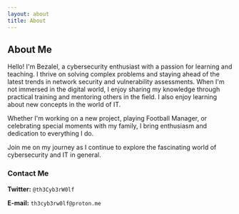 ```yaml
---
layout: about
title: About
---
```


## About Me

Hello! I'm Bezalel, a cybersecurity enthusiast with a passion for learning and teaching. I thrive on solving complex problems and staying ahead of the latest trends in network security and vulnerability assessments. When I'm not immersed in the digital world, I enjoy sharing my knowledge through practical training and mentoring others in the field. I also enjoy learning about new concepts in the world of IT.

Whether I'm working on a new project, playing Football Manager, or celebrating special moments with my family, I bring enthusiasm and dedication to everything I do.

Join me on my journey as I continue to explore the fascinating world of cybersecurity and IT in general.

### Contact Me
**Twitter:** `@th3Cyb3rW0lf`

**E-mail:** `th3cyb3rw0lf@proton.me`


